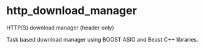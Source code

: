 # http_download_manager
HTTP(S) download manager (header only)

Task based download manager using BOOST ASIO and Beast C++ libraries.
